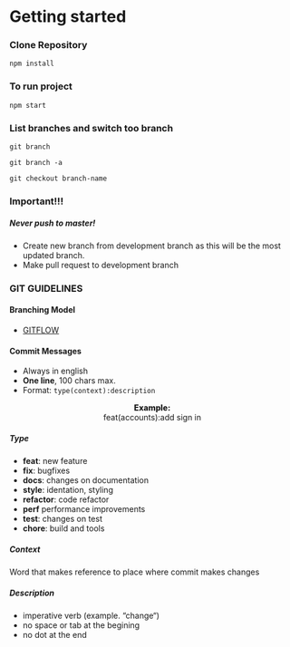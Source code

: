 # Getting started

### Clone Repository

```
npm install
```

### To run project

```
npm start
```

### List branches and switch too branch

```
git branch

git branch -a

git checkout branch-name

```

### Important!!!

##### Never push to master!

- Create new branch from development branch as this will be the most updated branch.
- Make pull request to development branch

### GIT GUIDELINES

#### Branching Model

- [GITFLOW](https://datasift.github.io/gitflow/IntroducingGitFlow.html)

#### Commit Messages

- Always in english
- **One line**, 100 chars max.
- Format: `type(context):description`

<p align="center"><span style="font-weight: 800">Example:</span></br>feat(accounts):add sign in</p>

##### Type

- **feat**: new feature
- **fix**: bugfixes
- **docs**: changes on documentation
- **style**: identation, styling
- **refactor**: code refactor
- **perf** performance improvements
- **test**: changes on test
- **chore**: build and tools

##### Context

Word that makes reference to place where commit makes changes

##### Description

- imperative verb (example. “change“)
- no space or tab at the begining
- no dot at the end
